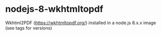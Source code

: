 # nodejs-8-wkhtmltopdf
Wkhtml2PDF (https://wkhtmltopdf.org/) installed in a node.js 8.x.x image (see tags for versions)
